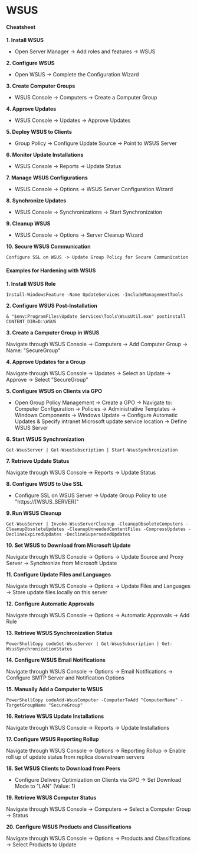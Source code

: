 # WSUS

#### **Cheatsheet** <a href="#cheatsheet" id="cheatsheet"></a>

**1. Install WSUS**

* Open Server Manager -> Add roles and features -> WSUS

**2. Configure WSUS**

* Open WSUS -> Complete the Configuration Wizard

**3. Create Computer Groups**

* WSUS Console -> Computers -> Create a Computer Group

**4. Approve Updates**

* WSUS Console -> Updates -> Approve Updates

**5. Deploy WSUS to Clients**

* Group Policy -> Configure Update Source -> Point to WSUS Server

**6. Monitor Update Installations**

* WSUS Console -> Reports -> Update Status

**7. Manage WSUS Configurations**

* WSUS Console -> Options -> WSUS Server Configuration Wizard

**8. Synchronize Updates**

* WSUS Console -> Synchronizations -> Start Synchronization

**9. Cleanup WSUS**

* WSUS Console -> Options -> Server Cleanup Wizard

**10. Secure WSUS Communication**

```
Configure SSL on WSUS -> Update Group Policy for Secure Communication
```

#### Examples for Hardening with WSUS <a href="#examples-for-hardening-with-wsus" id="examples-for-hardening-with-wsus"></a>

**1. Install WSUS Role**

```
Install-WindowsFeature -Name UpdateServices -IncludeManagementTools
```

**2. Configure WSUS Post-Installation**

```
& "$env:ProgramFiles\Update Services\Tools\WsusUtil.exe" postinstall CONTENT_DIR=D:\WSUS
```

**3. Create a Computer Group in WSUS**

Navigate through WSUS Console -> Computers -> Add Computer Group -> Name: "SecureGroup"

**4. Approve Updates for a Group**

Navigate through WSUS Console -> Updates -> Select an Update -> Approve -> Select "SecureGroup"

**5. Configure WSUS on Clients via GPO**

* Open Group Policy Management -> Create a GPO -> Navigate to: Computer Configuration -> Policies -> Administrative Templates -> Windows Components -> Windows Update -> Configure Automatic Updates & Specify intranet Microsoft update service location -> Define WSUS Server

**6. Start WSUS Synchronization**

```
Get-WsusServer | Get-WsusSubscription | Start-WsusSynchronization
```

**7. Retrieve Update Status**

Navigate through WSUS Console -> Reports -> Update Status

**8. Configure WSUS to Use SSL**

* Configure SSL on WSUS Server -> Update Group Policy to use "https://\[WSUS\_SERVER]"

**9. Run WSUS Cleanup**

```
Get-WsusServer | Invoke-WsusServerCleanup -CleanupObsoleteComputers -CleanupObsoleteUpdates -CleanupUnneededContentFiles -CompressUpdates -DeclineExpiredUpdates -DeclineSupersededUpdates
```

**10. Set WSUS to Download from Microsoft Update**

Navigate through WSUS Console -> Options -> Update Source and Proxy Server -> Synchronize from Microsoft Update

**11. Configure Update Files and Languages**

Navigate through WSUS Console -> Options -> Update Files and Languages -> Store update files locally on this server

**12. Configure Automatic Approvals**

Navigate through WSUS Console -> Options -> Automatic Approvals -> Add Rule

**13. Retrieve WSUS Synchronization Status**

```
PowerShellCopy codeGet-WsusServer | Get-WsusSubscription | Get-WsusSynchronizationStatus
```

**14. Configure WSUS Email Notifications**

Navigate through WSUS Console -> Options -> Email Notifications -> Configure SMTP Server and Notification Options

**15. Manually Add a Computer to WSUS**

```
PowerShellCopy codeAdd-WsusComputer -ComputerToAdd "ComputerName" -TargetGroupName "SecureGroup"
```

**16. Retrieve WSUS Update Installations**

Navigate through WSUS Console -> Reports -> Update Installations

**17. Configure WSUS Reporting Rollup**

Navigate through WSUS Console -> Options -> Reporting Rollup -> Enable roll up of update status from replica downstream servers

**18. Set WSUS Clients to Download from Peers**

* Configure Delivery Optimization on Clients via GPO -> Set Download Mode to "LAN" (Value: 1)

**19. Retrieve WSUS Computer Status**

Navigate through WSUS Console -> Computers -> Select a Computer Group -> Status

**20. Configure WSUS Products and Classifications**

Navigate through WSUS Console -> Options -> Products and Classifications -> Select Products to Update
